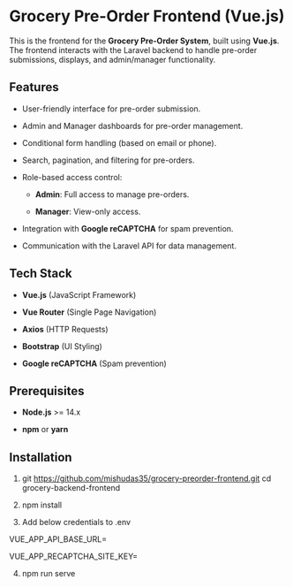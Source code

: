 Grocery Pre-Order Frontend (Vue.js)
===================================

This is the frontend for the **Grocery Pre-Order System**, built using **Vue.js**. The frontend interacts with the Laravel backend to handle pre-order submissions, displays, and admin/manager functionality.

Features
--------

*   User-friendly interface for pre-order submission.
    
*   Admin and Manager dashboards for pre-order management.
    
*   Conditional form handling (based on email or phone).
    
*   Search, pagination, and filtering for pre-orders.
    
*   Role-based access control:
    
    *   **Admin**: Full access to manage pre-orders.
        
    *   **Manager**: View-only access.
        
*   Integration with **Google reCAPTCHA** for spam prevention.
    
*   Communication with the Laravel API for data management.
    

Tech Stack
----------

*   **Vue.js** (JavaScript Framework)
    
*   **Vue Router** (Single Page Navigation)
        
*   **Axios** (HTTP Requests)
    
*   **Bootstrap** (UI Styling)
    
*   **Google reCAPTCHA** (Spam prevention)
    

Prerequisites
-------------

*   **Node.js** >= 14.x
    
*   **npm** or **yarn**
    

Installation
------------

1. git https://github.com/mishudas35/grocery-preorder-frontend.git
   cd grocery-backend-frontend

2.   npm install
    
3. Add below credentials to .env

VUE_APP_API_BASE_URL=

VUE_APP_RECAPTCHA_SITE_KEY=

4. npm run serve